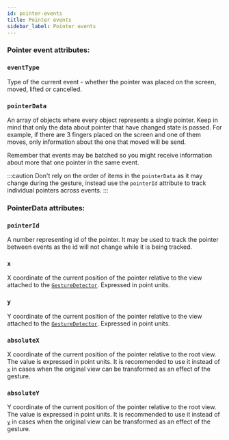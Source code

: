```yaml
---
id: pointer-events
title: Pointer events
sidebar_label: Pointer events
---
```


### Pointer event attributes:

### `eventType`

Type of the current event - whether the pointer was placed on the screen, moved, lifted or cancelled.

### `pointerData`

An array of objects where every object represents a single pointer. Keep in mind that only the data about pointer that have changed state is passed. For example, if there are 3 fingers placed on the screen and one of them moves, only information about the one that moved will be send.

Remember that events may be batched so you might receive information about more that one pointer in the same event.

:::caution
Don't rely on the order of items in the `pointerData` as it may change during the gesture, instead use the `pointerId` attribute to track individual pointers across events.
:::

### PointerData attributes:

### `pointerId`

A number representing id of the pointer. It may be used to track the pointer between events as the id will not change while it is being tracked.

### `x`

X coordinate of the current position of the pointer relative to the view attached to the [`GestureDetector`](./gesture-detector.md). Expressed in point units.

### `y`

Y coordinate of the current position of the pointer relative to the view attached to the [`GestureDetector`](./gesture-detector.md). Expressed in point units.

### `absoluteX`

X coordinate of the current position of the pointer relative to the root view. The value is expressed in point units. It is recommended to use it instead of [`x`](#x) in cases when the original view can be transformed as an effect of the gesture.

### `absoluteY`

Y coordinate of the current position of the pointer relative to the root view. The value is expressed in point units. It is recommended to use it instead of [`y`](#y) in cases when the original view can be transformed as an effect of the gesture.
